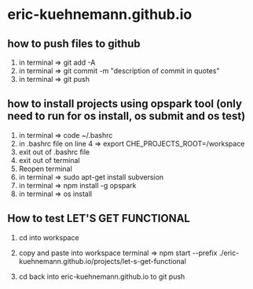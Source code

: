 # eric-kuehnemann.github.io

## how to push files to github
1) in terminal => git add -A
2) in terminal => git commit -m "description of commit in quotes"
3) in terminal => git push

## how to install projects using opspark tool (only need to run for os install, os submit and os test)
1) in terminal => code ~/.bashrc
2) in .bashrc file on line 4 => export CHE_PROJECTS_ROOT=/workspace
3) exit out of .bashrc file
4) exit out of terminal
5) Reopen terminal
6) in terminal => sudo apt-get install subversion
7) in terminal => npm install -g opspark
8) in terminal => os install

## How to test LET'S GET FUNCTIONAL
1) cd into workspace

2) copy and paste into workspace terminal => npm start --prefix ./eric-kuehnemann.github.io/projects/let-s-get-functional

3) cd back into eric-kuehnemann.github.io to git push